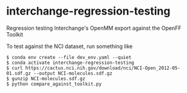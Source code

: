 # interchange-regression-testing
Regression testing Interchange's OpenMM export against the OpenFF Toolkit

To test against the NCI dataset, run something like
```shell
$ conda env create --file dev_env.yaml --quiet
$ conda activate interchange-regression-testing
$ curl https://cactus.nci.nih.gov/download/nci/NCI-Open_2012-05-01.sdf.gz --output NCI-molecules.sdf.gz
$ gunzip NCI-molecules.sdf.gz
$ python compare_against_toolkit.py

